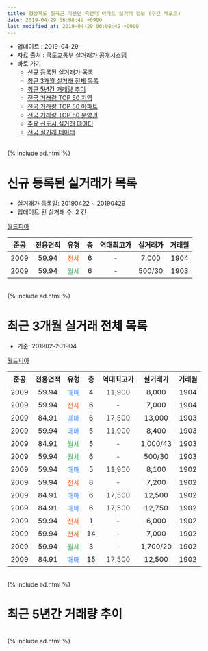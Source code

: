 ```yaml
---
title: 경상북도 칠곡군 기산면 죽전리 아파트 실거래 정보 (주간 레포트)
date: 2019-04-29 06:08:49 +0900
last_modified_at: 2019-04-29 06:08:49 +0900
---
```


* 업데이트 : 2019-04-29
* 자료 출처 : [국토교통부 실거래가 공개시스템](http://rt.molit.go.kr)
* 바로 가기
    * [신규 등록된 실거래가 목록](#신규-등록된-실거래가-목록)
    * [최근 3개월 실거래 전체 목록](#최근-3개월-실거래-전체-목록)
    * [최근 5년간 거래량 추이](#최근-5년간-거래량-추이)
    * [전국 거래량 TOP 50 지역](https://inasie.github.io/apt-trade-info/최근-3개월-전국에서-가장-거래가-많이-발생한-지역)
    * [전국 거래량 TOP 50 아파트](https://inasie.github.io/apt-trade-info/최근-3개월-전국에서-가장-거래가-많이-발생한-아파트)
    * [전국 거래량 TOP 50 분양권](https://inasie.github.io/apt-trade-info/최근-3개월-전국에서-가장-거래가-많이-발생한-분양권)
    * [주요 신도시 실거래 데이터](https://inasie.github.io/apt-trade-info/주요-신도시)
    * [전국 실거래 데이터](https://inasie.github.io/apt-trade-info/전국)
<br>
{% include ad.html %}
<br>

# 신규 등록된 실거래가 목록
* 실거래가 등록일: 20190422 ~ 20190429
* 업데이트 된 실거래 수: 2 건


[월드피아](https://search.naver.com/search.naver?query=%EA%B2%BD%EC%83%81%EB%B6%81%EB%8F%84+%EC%B9%A0%EA%B3%A1%EA%B5%B0+%EA%B8%B0%EC%82%B0%EB%A9%B4+%EC%A3%BD%EC%A0%84%EB%A6%AC+%EC%9B%94%EB%93%9C%ED%94%BC%EC%95%84)

|준공|전용면적|유형|층|역대최고가|실거래가|거래월|
|:---:|:---:|:---:|:---:|:---:|:---:|:---:|
|2009|59.94|<span style="color:#ff5a00">전세</span>|6|<span style="color:#444444">-</span>|7,000|1904|
|2009|59.94|<span style="color:#34a853">월세</span>|6|<span style="color:#444444">-</span>|500/30|1903|


<br>
{% include ad.html %}
<br>

# 최근 3개월 실거래 전체 목록
* 기준: 201902-201904


[월드피아](https://search.naver.com/search.naver?query=%EA%B2%BD%EC%83%81%EB%B6%81%EB%8F%84+%EC%B9%A0%EA%B3%A1%EA%B5%B0+%EA%B8%B0%EC%82%B0%EB%A9%B4+%EC%A3%BD%EC%A0%84%EB%A6%AC+%EC%9B%94%EB%93%9C%ED%94%BC%EC%95%84)

|준공|전용면적|유형|층|역대최고가|실거래가|거래월|
|:---:|:---:|:---:|:---:|:---:|:---:|:---:|
|2009|59.94|<span style="color:#4285f3">매매</span>|4|<span style="color:#444444">11,900</span>|8,000|1904|
|2009|59.94|<span style="color:#ff5a00">전세</span>|6|<span style="color:#444444">-</span>|7,000|1904|
|2009|84.91|<span style="color:#4285f3">매매</span>|6|<span style="color:#444444">17,500</span>|13,000|1903|
|2009|59.94|<span style="color:#4285f3">매매</span>|5|<span style="color:#444444">11,900</span>|8,400|1903|
|2009|84.91|<span style="color:#34a853">월세</span>|5|<span style="color:#444444">-</span>|1,000/43|1903|
|2009|59.94|<span style="color:#34a853">월세</span>|6|<span style="color:#444444">-</span>|500/30|1903|
|2009|59.94|<span style="color:#4285f3">매매</span>|5|<span style="color:#444444">11,900</span>|8,100|1902|
|2009|59.94|<span style="color:#ff5a00">전세</span>|8|<span style="color:#444444">-</span>|7,200|1902|
|2009|84.91|<span style="color:#4285f3">매매</span>|6|<span style="color:#444444">17,500</span>|12,500|1902|
|2009|84.91|<span style="color:#4285f3">매매</span>|6|<span style="color:#444444">17,500</span>|12,750|1902|
|2009|59.94|<span style="color:#ff5a00">전세</span>|1|<span style="color:#444444">-</span>|6,000|1902|
|2009|59.94|<span style="color:#ff5a00">전세</span>|14|<span style="color:#444444">-</span>|7,000|1902|
|2009|59.94|<span style="color:#34a853">월세</span>|3|<span style="color:#444444">-</span>|1,700/20|1902|
|2009|84.91|<span style="color:#4285f3">매매</span>|15|<span style="color:#444444">17,500</span>|12,500|1902|


<br>
{% include ad.html %}
<br>

# 최근 5년간 거래량 추이


<div style="width:100%;">
    <canvas id="deal_progress" height="200"></canvas>
</div>

<script>
new Chart(document.getElementById("deal_progress"), {
    type: 'line',
    data: {
        labels: ['201404','201405','201406','201407','201408','201409','201410','201411','201412','201501','201502','201503','201504','201505','201506','201507','201508','201509','201510','201511','201512','201601','201602','201603','201604','201605','201606','201607','201608','201609','201610','201611','201612','201701','201702','201703','201704','201705','201706','201707','201708','201709','201710','201711','201712','201801','201802','201803','201804','201805','201806','201807','201808','201809','201810','201811','201812','201901','201902','201903','201904'],
        datasets: [{
            label: '매매',
            pointRadius: 1,
            data: [6, 2, 8, 2, 2, 3, 2, 18, 16, 10, 3, 9, 4, 5, 3, 8, 2, 3, 2, 4, 2, 2, 3, 4, 1, 3, 1, 5, 3, 1, 1, 3, 3, 2, 1, 6, 1, 4, 5, 3, 2, 4, 3, 2, 2, 2, 3, 1, 4, 1, 2, 2, 1, 2, 4, 3, 1, 4, 4, 2, 1],
            borderColor: "rgba(255, 201, 14, 1)",
            backgroundColor: "rgba(255, 201, 14, 0.5)",
            fill: false,
            lineTension: 0
        },{
            label: '전월세',
            pointRadius: 1,
            data: [2, 4, 2, 2, 1, 3, 2, 3, 0, 4, 0, 6, 5, 3, 0, 4, 3, 3, 3, 1, 3, 3, 3, 3, 2, 1, 1, 0, 4, 4, 1, 2, 2, 2, 5, 2, 5, 3, 3, 0, 0, 1, 1, 0, 3, 7, 2, 8, 3, 0, 4, 1, 2, 2, 2, 1, 1, 2, 4, 2, 1],
            borderColor: "rgba(0, 141, 185, 1)",
            backgroundColor: "rgba(0, 141, 185, 0.5)",
            fill: false,
            lineTension: 0
        }
        ]
    },
    options: {
        responsive: true,
        title: {
            display: false
        },
        tooltips: {
            mode: 'index',
            intersect: false
        },
        hover: {
            mode: 'nearest',
            intersect: true
        },
        scales: {
            xAxes: [{
                display: true,
                scaleLabel: {
                    display: true,
                    labelString: '년/월'
                }
            }],
            yAxes: [{
                display: true,
                ticks: {
                    suggestedMin: 0,
                },
                scaleLabel: {
                    display: true,
                    labelString: '실거래 수'
                }
            }]
        }
    }
});

</script>


<br>
{% include ad.html %}
<br>

